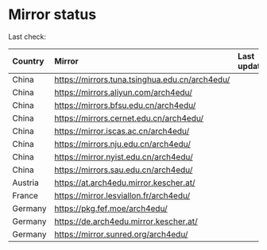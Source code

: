 <script src="./time.js"></script>
# Mirror status
Last check: <script type="text/javascript">localize(1704644500.49926);</script>

|Country|Mirror|Last update|
|:------|:-----|:----------|
|China|https://mirrors.tuna.tsinghua.edu.cn/arch4edu/|<script type="text/javascript">localize(1704609002);</script>|
|China|https://mirrors.aliyun.com/arch4edu/|<script type="text/javascript">localize(1704609002);</script>|
|China|https://mirrors.bfsu.edu.cn/arch4edu/|<script type="text/javascript">localize(1704609002);</script>|
|China|https://mirrors.cernet.edu.cn/arch4edu/|<script type="text/javascript">localize(1704609002);</script>|
|China|https://mirror.iscas.ac.cn/arch4edu/|<script type="text/javascript">localize(1704609002);</script>|
|China|https://mirrors.nju.edu.cn/arch4edu/|<script type="text/javascript">localize(1704565921);</script>|
|China|https://mirror.nyist.edu.cn/arch4edu/|<script type="text/javascript">localize(1704609002);</script>|
|China|https://mirrors.sau.edu.cn/arch4edu/|<script type="text/javascript">localize(1704565921);</script>|
|Austria|https://at.arch4edu.mirror.kescher.at/|<script type="text/javascript">localize(1704609002);</script>|
|France|https://mirror.lesviallon.fr/arch4edu/|<script type="text/javascript">localize(1704609002);</script>|
|Germany|https://pkg.fef.moe/arch4edu/|<script type="text/javascript">localize(1704609002);</script>|
|Germany|https://de.arch4edu.mirror.kescher.at/|<script type="text/javascript">localize(1704609002);</script>|
|Germany|https://mirror.sunred.org/arch4edu/|<script type="text/javascript">localize(1704609002);</script>|

<script src="./tablefilter/tablefilter.js"></script>
<script src="./table.js"></script>